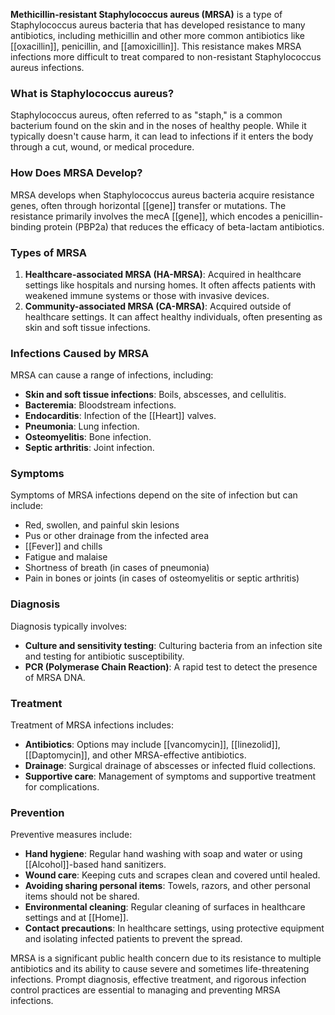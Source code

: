 **Methicillin-resistant Staphylococcus aureus (MRSA)** is a type of Staphylococcus aureus bacteria that has developed resistance to many antibiotics, including methicillin and other more common antibiotics like [[oxacillin]], penicillin, and [[amoxicillin]]. This resistance makes MRSA infections more difficult to treat compared to non-resistant Staphylococcus aureus infections.

### What is Staphylococcus aureus?
Staphylococcus aureus, often referred to as "staph," is a common bacterium found on the skin and in the noses of healthy people. While it typically doesn't cause harm, it can lead to infections if it enters the body through a cut, wound, or medical procedure.

### How Does MRSA Develop?
MRSA develops when Staphylococcus aureus bacteria acquire resistance genes, often through horizontal [[gene]] transfer or mutations. The resistance primarily involves the mecA [[gene]], which encodes a penicillin-binding protein (PBP2a) that reduces the efficacy of beta-lactam antibiotics.

### Types of MRSA
1. **Healthcare-associated MRSA (HA-MRSA)**: Acquired in healthcare settings like hospitals and nursing homes. It often affects patients with weakened immune systems or those with invasive devices.
2. **Community-associated MRSA (CA-MRSA)**: Acquired outside of healthcare settings. It can affect healthy individuals, often presenting as skin and soft tissue infections.

### Infections Caused by MRSA
MRSA can cause a range of infections, including:
- **Skin and soft tissue infections**: Boils, abscesses, and cellulitis.
- **Bacteremia**: Bloodstream infections.
- **Endocarditis**: Infection of the [[Heart]] valves.
- **Pneumonia**: Lung infection.
- **Osteomyelitis**: Bone infection.
- **Septic arthritis**: Joint infection.

### Symptoms
Symptoms of MRSA infections depend on the site of infection but can include:
- Red, swollen, and painful skin lesions
- Pus or other drainage from the infected area
- [[Fever]] and chills
- Fatigue and malaise
- Shortness of breath (in cases of pneumonia)
- Pain in bones or joints (in cases of osteomyelitis or septic arthritis)

### Diagnosis
Diagnosis typically involves:
- **Culture and sensitivity testing**: Culturing bacteria from an infection site and testing for antibiotic susceptibility.
- **PCR (Polymerase Chain Reaction)**: A rapid test to detect the presence of MRSA DNA.

### Treatment
Treatment of MRSA infections includes:
- **Antibiotics**: Options may include [[vancomycin]], [[linezolid]], [[Daptomycin]], and other MRSA-effective antibiotics.
- **Drainage**: Surgical drainage of abscesses or infected fluid collections.
- **Supportive care**: Management of symptoms and supportive treatment for complications.

### Prevention
Preventive measures include:
- **Hand hygiene**: Regular hand washing with soap and water or using [[Alcohol]]-based hand sanitizers.
- **Wound care**: Keeping cuts and scrapes clean and covered until healed.
- **Avoiding sharing personal items**: Towels, razors, and other personal items should not be shared.
- **Environmental cleaning**: Regular cleaning of surfaces in healthcare settings and at [[Home]].
- **Contact precautions**: In healthcare settings, using protective equipment and isolating infected patients to prevent the spread.

MRSA is a significant public health concern due to its resistance to multiple antibiotics and its ability to cause severe and sometimes life-threatening infections. Prompt diagnosis, effective treatment, and rigorous infection control practices are essential to managing and preventing MRSA infections.